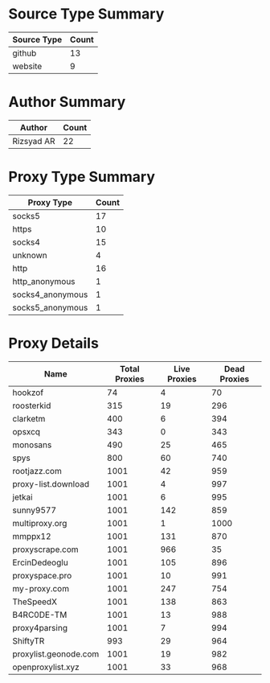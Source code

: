 # Source Type Summary

| Source Type | Count |
|-------------|-------|
| github | 13 |
| website | 9 |


# Author Summary

| Author | Count |
|--------|-------|
| Rizsyad AR | 22 |


# Proxy Type Summary

| Proxy Type | Count |
|------------|-------|
| socks5 | 17 |
| https | 10 |
| socks4 | 15 |
| unknown | 4 |
| http | 16 |
| http_anonymous | 1 |
| socks4_anonymous | 1 |
| socks5_anonymous | 1 |


# Proxy Details

| Name | Total Proxies | Live Proxies | Dead Proxies |
|------|---------------|--------------|---------------|
| hookzof | 74 | 4 | 70 |
| roosterkid | 315 | 19 | 296 |
| clarketm | 400 | 6 | 394 |
| opsxcq | 343 | 0 | 343 |
| monosans | 490 | 25 | 465 |
| spys | 800 | 60 | 740 |
| rootjazz.com | 1001 | 42 | 959 |
| proxy-list.download | 1001 | 4 | 997 |
| jetkai | 1001 | 6 | 995 |
| sunny9577 | 1001 | 142 | 859 |
| multiproxy.org | 1001 | 1 | 1000 |
| mmppx12 | 1001 | 131 | 870 |
| proxyscrape.com | 1001 | 966 | 35 |
| ErcinDedeoglu | 1001 | 105 | 896 |
| proxyspace.pro | 1001 | 10 | 991 |
| my-proxy.com | 1001 | 247 | 754 |
| TheSpeedX | 1001 | 138 | 863 |
| B4RC0DE-TM | 1001 | 13 | 988 |
| proxy4parsing | 1001 | 7 | 994 |
| ShiftyTR | 993 | 29 | 964 |
| proxylist.geonode.com | 1001 | 19 | 982 |
| openproxylist.xyz | 1001 | 33 | 968 |

